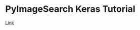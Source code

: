 
# PyImageSearch Keras Tutorial

[Link](https://www.pyimagesearch.com/2018/09/10/keras-tutorial-how-to-get-started-with-keras-deep-learning-and-python/)

